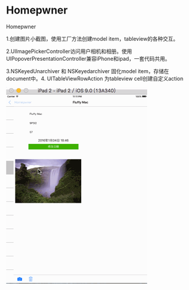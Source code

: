# Homepwner
Homepwner

1.创建图片小截图，使用工厂方法创建model item，tableview的各种交互。

2.UIImagePickerController访问用户相机和相册。使用UIPopoverPresentationController兼容iPhone和ipad，一套代码共用。

3.NSKeyedUnarchiver 和 NSKeyedarchiver 固化model item，存储在document中。4. UITableViewRowAction 为tableview cell创建自定义action


![](https://github.com/sidetlw/Homepwner/blob/master/shot/shotipad.gif)
